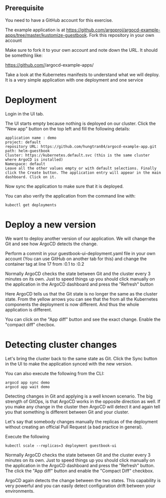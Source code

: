 ## Prerequisite
You need to have a GitHub account for this exercise.

The example application is at https://github.com/argoproj/argocd-example-apps/tree/master/kustomize-guestbook. Fork this repository in your own account

Make sure to fork it to your own account and note down the URL. It should be something like:

https://github.com/<your user>/argocd-example-apps/

Take a look at the Kubernetes manifests to understand what we will deploy. It is a very simple application with one deployment and one service

# Deployment
Login in the UI tab.

The UI starts empty because nothing is deployed on our cluster. Click the "New app" button on the top left and fill the following details:

```
application name : demo  
project: default  
repository URL: https://github.com/hungtran84/argocd-example-app.git  
path: helm-guestbook  
Cluster: https://kubernetes.default.svc (this is the same cluster where ArgoCD is installed)  
Namespace: default  
Leave all the other values empty or with default selections. Finally click the Create button. The application entry will appear in the main dashboard. Click on it.  
```

Now sync the application to make sure that it is deployed. 

You can also verify the application from the command line with:
```
kubectl get deployments
```

# Deploy a new version
We want to deploy another version of our application. We will change the Git and see how ArgoCD detects the change.

Perform a commit in your guestbook-ui-deployment.yaml file in your own account (You can use GitHub on another tab for this) and change the container tag at line 17 from :0.1 to :0.2

Normally ArgoCD checks the state between Git and the cluster every 3 minutes on its own. Just to speed things up you should click manually on the application in the ArgoCD dashboard and press the "Refresh" button

Here ArgoCD tells us that the Git state is no longer the same as the cluster state. From the yellow arrows you can see that the from all the Kubernetes components the deployment is now different. And thus the whole application is different.

You can click on the "App diff" button and see the exact change. Enable the "compact diff" checbox.

# Detecting cluster changes
Let's bring the cluster back to the same state as Git. Click the Sync button in the UI to make the application synced with the new version.

You can also execute the following from the CLI:
```
argocd app sync demo
argocd app wait demo
```

Detecting changes in Git and applying is a well known scenario. The big strength of GitOps, is that ArgoCD works in the opposite direction as well. If you make any change in the cluster then ArgoCD will detect it and again tell you that something is different between Git and your cluster.

Let's say that somebody changes manually the replicas of the deployment without creating an official Pull Request (a bad practice in general).

Execute the following
```
kubectl scale --replicas=3 deployment guestbook-ui
```

Normally ArgoCD checks the state between Git and the cluster every 3 minutes on its own. Just to speed things up you should click manually on the application in the ArgoCD dashboard and press the "Refresh" button. The click the "App diff" button and enable the "Compact Diff" checkbox.

ArgoCD again detects the change between the two states. This capability is very powerful and you can easily detect configuration drift between your environments.